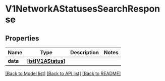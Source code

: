 # V1NetworkAStatusesSearchResponse

## Properties
Name | Type | Description | Notes
------------ | ------------- | ------------- | -------------
**data** | [**list[V1AStatus]**](V1AStatus.md) |  | 

[[Back to Model list]](../README.md#documentation-for-models) [[Back to API list]](../README.md#documentation-for-api-endpoints) [[Back to README]](../README.md)


